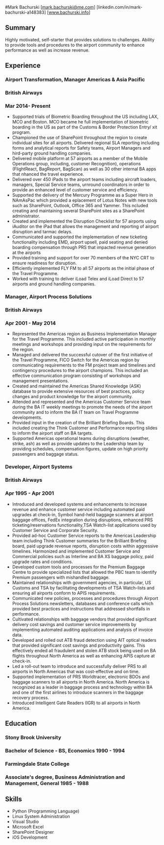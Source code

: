 #Mark Bachurski
[mark.bachurski@me.com]
[linkedin.com/in/mark-bachurski-a148383]
[www.bachurski.info]

## Summary
Highly motivated, self-starter that provides solutions to challenges. Ability to provide tools and procedures to the airport
community to enhance performance as well as increase revenue.

## Experience
### Airport Transformation, Manager Americas & Asia Pacific
### British Airways
### Mar 2014- Present

* Supported trials of Biometric Boarding throughout the US including LAX, MCO and Boston. MCO became he full implementation of biometric boarding in the US as part of the Customs & Border Protection Entry/ xit program.
* Championed the use of SharePoint throughout the region to create individual sites for all airports. Delivered regional SLA reporting including forms and analytical reports for Safety teams, Airport Managers and hird-party ground handling companies.
* Delivered mobile platform at 57 airports as a member of the Mobile Operations group, including, customer Recognition), operations (FlightReact, BagReport, BagScan) as well as 30 other internal BA apps that nhanced the travel experience.
* Delivered over 450 iPads to the airport teams including aircraft loaders, managers, Special Service teams, urnround coordinators in order to provide an enhanced level of customer service and efficiency.
* Supported the delivery of the Mercury Programme as a Super Hero in NAmAsPac which provided a eplacement of Lotus Notes with new tools such as SharePoint, Outlook, Office 365 and Yammer. This ncluded creating and maintaining several SharePoint sites as a SharePoint administrator.
* Created and implemented the Disruption Checklist for 57 airports using iAuditor on the iPad that allows the management and reporting of airport disruption and tarmac delays.
* Communicated and supported the implementation of new ticketing functionality including EMD, airport upsell, paid seating and denied boarding compensation through PRS that impacted revenue generation at the airports
* Provided training and support for over 70 members of the NYC CRT to ensure readiness for disruption.
* Efficiently implemented FLY FM to all 57 airports as the initial phase of the Travel Programme.
* Worked with training to deliver iLoad Telex and iLoad Direct to 57 airports and ground handling companies.

### Manager, Airport Process Solutions
### British Airways
### Apr 2001 - May 2014

* Represented the Americas region as Business Implementation Manager for the Travel Programme. This included active participation in monthly meetings and workshops and providing input on the requirements for the region.
* Managed and delivered the successful cutover of the first initiative of the Travel Programme, FICO Switch for the Americas region by communicating requirements to the FM project team and timelines and contingency procedures to the airport champions. This included an effective communication program
consisting of workshops and management presentations.
* Created and maintained the Americas Shared Knowledge (ASK) database to provide extensive resources of best practices, policy changes and product knowledge for the airport community.
* Attended and represented and the Americas Customer Service team during the BA IT weekly meetings to promote the needs of the airport community and to inform the BA IT team on Travel Programme developments.
* Provided input in the creation of the Brilliant Briefing Boards. This included creating the Think Customer and Performance reporting slides to inform the airport staff on BA targets.
* Supported Americas operational teams during disruptions (weather, strike, ash) as well as provide updates to the Leadership team by providing schedules, compensation figures, update on high priority passengers and baggage status.

### Developer, Airport Systems
### British Airways
### Apr 1995 - Apr 2001

* Introduced and developed systems and enhancements to increase revenue and enhance customer service including automated paid upgrades at check-in, Symbol hand-held baggage scanners at airport baggage offices, FedEx integration during disruptions, enhanced PRS ticketing/reservations functionality,TSA Watch-list applications used by Customer Service and Corporate Security.
*  Provided ad-hoc Customer Service reports to the Americas Leadership team including Think Customer summaries for the Brilliant Briefing board, paid upgrade revenue reports, disruption costs within aggressive timelines.
Harmonized and implemented Customer Service and Commercial policies such as Interline and BA XS baggage policy, paid upgrade rates and conditions.
*  Developed custom tools and processes for the Premium Baggage Centre to provide specialized lists that allowed the PBC team to identify Premium passengers with mishandled baggage.
*  Maintained relationships with government agencies, in particular, US Customs and TSA by facilitating developments of TSA Watch-lists and ensuring all airports conform to APIS requirements.
*  Communicated new policies, processes and procedures through Airport Process Solutions newsletters, databases and conference calls which provided best practices and instructions that addressed shortfalls in performance.
*  Cultivated relationships with baggage vendors that provided significant delivery cost savings and customer service improvements by implementing automated auditing applications and analysis of invoice data.
*  Developed and rolled out ATB fraud detection using AIT optical readers that provided significant cost savings and productivity gains. This effectively ended all fraudulent and stolen ATB stock being used on BA flights throughout North America as well as enhancing APIS capture at check-in.
*  Led a roll-out team to introduce and successfully deliver PRS to all airports in North Americas that was cost-effective and on time.
*  Supported implementation of PRS Worldtracer, electronic BDOs and baggage scanners to all airports in North America. North America is recognized as a leader in baggage process and technology within BA and one of the first airlines to introduce scanners in the baggage recovery process.
*  Introduced Intelligent Gate Readers (IGR) to all airports in North America.

## Education

### Stony Brook University
### Bachelor of Science - BS, Economics 1990 - 1994
### Farmingdale State College
### Associate's degree, Business Administration and Management, General 1985 - 1988

## Skills
* Python (Programming Language)
* Linux System Administration 
*  Visual Studio
*  Microsoft Excel
*  SharePoint Designer
*  iOS Development
